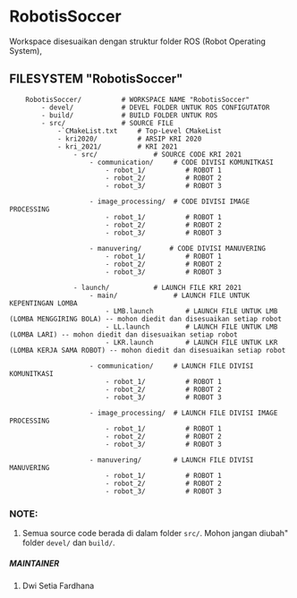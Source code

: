 # RobotisSoccer
Workspace disesuaikan dengan struktur folder ROS (Robot Operating System), 

## FILESYSTEM "RobotisSoccer"

        RobotisSoccer/          # WORKSPACE NAME "RobotisSoccer" 
            - devel/            # DEVEL FOLDER UNTUK ROS CONFIGUTATOR
            - build/            # BUILD FOLDER UNTUK ROS
            - src/              # SOURCE FILE
                -`CMakeList.txt     # Top-Level CMakeList
                - kri2020/          # ARSIP KRI 2020 
                - kri_2021/         # KRI 2021 
                    - src/              # SOURCE CODE KRI 2021
                        - communication/     # CODE DIVISI KOMUNITKASI
                            - robot_1/          # ROBOT 1
                            - robot_2/          # ROBOT 2
                            - robot_3/          # ROBOT 3

                        - image_processing/  # CODE DIVISI IMAGE PROCESSING
                            - robot_1/          # ROBOT 1
                            - robot_2/          # ROBOT 2
                            - robot_3/          # ROBOT 3

                        - manuvering/       # CODE DIVISI MANUVERING
                            - robot_1/          # ROBOT 1
                            - robot_2/          # ROBOT 2
                            - robot_3/          # ROBOT 3

                    - launch/           # LAUNCH FILE KRI 2021
                        - main/              # LAUNCH FILE UNTUK KEPENTINGAN LOMBA
                            - LMB.launch        # LAUNCH FILE UNTUK LMB (LOMBA MENGGIRING BOLA) -- mohon diedit dan disesuaikan setiap robot
                            - LL.launch         # LAUNCH FILE UNTUK LMB (LOMBA LARI) -- mohon diedit dan disesuaikan setiap robot 
                            - LKR.launch        # LAUNCH FILE UNTUK LKR (LOMBA KERJA SAMA ROBOT) -- mohon diedit dan disesuaikan setiap robot 
                        
                        - communication/     # LAUNCH FILE DIVISI KOMUNITKASI
                            - robot_1/          # ROBOT 1
                            - robot_2/          # ROBOT 2
                            - robot_3/          # ROBOT 3

                        - image_processing/  # LAUNCH FILE DIVISI IMAGE PROCESSING
                            - robot_1/          # ROBOT 1
                            - robot_2/          # ROBOT 2
                            - robot_3/          # ROBOT 3

                        - manuvering/        # LAUNCH FILE DIVISI MANUVERING
                            - robot_1/          # ROBOT 1
                            - robot_2/          # ROBOT 2
                            - robot_3/          # ROBOT 3


### NOTE:
1. Semua source code berada di dalam folder `src/`. Mohon jangan diubah" folder `devel/` dan  `build/`.


##### MAINTAINER
1. Dwi Setia Fardhana
